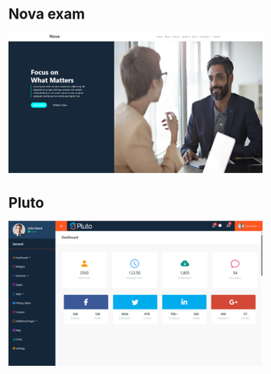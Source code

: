 <h1>Nova exam</h1>
<a href="https://glittering-pastelito-5c6d4b.netlify.app/"><img src="https://github.com/Kashi5656/BS-exam/blob/6bcfa09479ac619af27ca6f16505d07f831a411a/exam.png"></a>

<h1>Pluto</h1>
<a href="https://glittering-pastelito-5c6d4b.netlify.app/"><img src="Pluto/PLUTO.png"></a>


